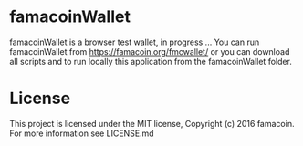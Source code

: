 # famacoinWallet
famacoinWallet is a browser test wallet, in progress ...
You can run famacoinWallet from https://famacoin.org/fmcwallet/ or you can download all scripts and to run locally this application from the famacoinWallet folder.
 
# License
This project is licensed under the MIT license, Copyright (c) 2016 famacoin. For more information see LICENSE.md

